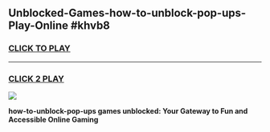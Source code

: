 
## Unblocked-Games-how-to-unblock-pop-ups-Play-Online #khvb8
<h3>
<a href="https://news.freeplayer.one?title=how-to-unblock-pop-ups&ref=3">CLICK TO PLAY</a></h3>
<hr>

<h3>
<a href="https://news.freeplayer.one?title=how-to-unblock-pop-ups&ref=3">CLICK 2 PLAY</a>
  
</h3>

<a href="https://news.freeplayer.one?title=how-to-unblock-pop-ups&ref=3"><img src="https://clearcache.store/games.png"></a>


**how-to-unblock-pop-ups games unblocked: Your Gateway to Fun and Accessible Online Gaming**
